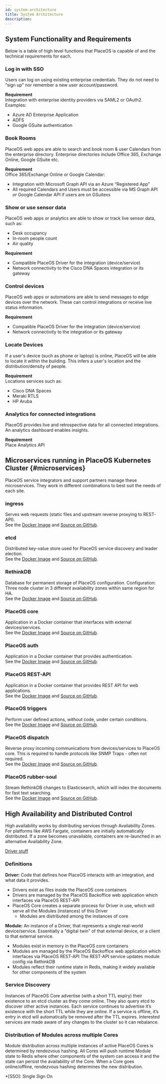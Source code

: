 ```yaml
---
id: system-architecture
title: System Architecture
description: 
---
```

<!-- source material gospel at https://docs.google.com/document/d/1kzQpnI_nTEUq_Qe5RApV6AkrRsqIUCyKsoPVirCt7bs/edit#heading=h.69jrquo1axlr -->

<!-- Consider whether this is multiple pages, specidfically with the diagrams from ^ doc as well - OR, Mermaid.js? -->

## System Functionality and Requirements
Below is a table of high level functions that PlaceOS is capable of and the technical requirements for each.

<!-- 
Function | Description | Requirement
---|---|---
Log in using existing enterprise credentials (single sign-on) | Users will not need to “sign up” and remember a new user account/password. | Integration with enterprise identity providers via SAML2 or OAuth2. Examples: <ul><li> Azure AD Enterprise Application </li><li> ADFS, </li><li> Google GSuite authentication </li></ul>
Book Rooms |  PlaceOS web apps will be able to search and book room/user Calendars from the enterprise directory (e.g. Office 365 / Exchange Online / Google GSuite) | Office 365 / Exchange Online or Google Calendar: <ul><li>Integration with Microsoft Graph API via an Azure “Registered App”</li><li> All required Calendars and Users must be accessible via MS Graph API</li><li> OR Google Calendar API, users on GSuite</li></ul> 
Show or use sensor data | PlaceOS web apps or analytics will be able to show or track live sensor data (e.g. desk occupancy, in-room people count, air quality, etc… | Compatible PlaceOS Driver for the devices/services <br/> Network connectivity to the devices/services or their gateway.
Control devices | PlaceOS web apps or automations will be able to send messages to edge devices over the network in order to control them or receive their live status information. | Compatible PlaceOS Driver for the devices/services <br/> Network connectivity to the devices/services or their gateway.
Locate Devices | PlaceOS web apps will be able to show where in the building a user’s device may currently be located (if their laptop/mobile is online). This may be used to infer where a person is located. | Integration with locations services such as: <ul><li> Cisco DNA Spaces </li><li> Meraki RTLS </li><li>HP Aruba</li></ul> 
Analytics for connected devices/integrations | Provide time-synced, retrospective data for all connected devices/integrations via an analytics dashboard, enabling insights. | PlaceAnalytics extension -->


<!-- there are also links in the original comment -->

<!-- look at the abbr tag AND the header  -->
### Log in with SSO
Users can log on using existing enterprise credentials. 
They do not need to “sign up” nor remember a new user account/password.  

**Requirement**   
Integration with enterprise identity providers via SAML2 or OAuth2. 
Examples:
- Azure AD Enterprise Application
- ADFS
- Google GSuite authentication

### Book Rooms
PlaceOS web apps are able to search and book room & user Calendars from the enterprise directory. 
Enterprise directories include Office 365, Exchange Online, Google GSuite etc.  

**Requirement**  
Office 365/Exchange Online or Google Calendar: 
- Integration with Microsoft Graph API via an Azure “Registered App”
- All required Calendars and Users must be accessible via MS Graph API *or* Google Calendar API if users are on GSuitexs

### Show or use sensor data
PlaceOS web apps or analytics are able to show or track live sensor data, such as:
- Desk occupancy
- In-room people count
- Air quality 

**Requirement**   
- Compatible PlaceOS Driver for the integration (device/service)
- Network connectivity to the Cisco DNA Spaces integration or its gateway

### Control devices 
PlaceOS web apps or automations are able to send messages to edge devices over the network.
These can control integrations or receive live status information.

**Requirement**  
- Compatible PlaceOS Driver for the integration (device/service)
- Network connectivity to the integration or its gateway

### Locate Devices
If a user's device (such as phone or laptop) is online, PlaceOS will be able to locate it within the building.
This infers a user's location and the distribution/density of people.

**Requirement**  
Locations services such as:
- Cisco DNA Spaces
- Meraki RTLS
- HP Aruba

### Analytics for connected integrations 
PlaceOS provides live and retrospective data for all connected integrations. 
An analytics dashboard enables insights.

**Requirement**  
Place Analytics API
<!-- double check what PlaceAnalytics is referring to, pretty sure its API -->


## Microservices running in PlaceOS Kubernetes Cluster {#microservices}
PlaceOS service integrators and support partners manage these microservices.
They work in different combinations to best suit the needs of each site.

<!-- do not have the links in full, use link text "Docker Image", "GitHub source". But I kinda like the almost dotpoint structure. Maybe have the docker and GitHub as clickable images? Nah -->
<!-- See the [Docker Image]() and [Source on GitHub](). -->

### ingress
 Serves web requests (static files and upstream reverse proxying to REST-API).  
 See the [Docker Image](https://hub.docker.com/r/yobasystems/alpine-nginx) and [Source on GitHub](https://GitHub.com/nginx/nginx).

### etcd
 Distributed key-value store used for PlaceOS service discovery and leader election.  
 See the [Docker Image](https://hub.docker.com/r/bitnami/etcd) and [Source on GitHub](https://GitHub.com/etcd-io/etcd).

### RethinkDB
 Database for permanent storage of PlaceOS configuration. 
 Configuration: Three node cluster in 3 different availability zones within same region for HA.  
 See the [Docker Image](https://hub.docker.com/_/rethinkdb) and [Source on GitHub](https://GitHub.com/rethinkdb/rethinkdb).

### PlaceOS core
 Application in a Docker container that interfaces with external devices/services.  
 See the [Docker Image](https://hub.docker.com/r/placeos/core) and [Source on GitHub](https://GitHub.com/PlaceOS/core).

### PlaceOS auth
 Application in a Docker container that provides authentication.  
 See the [Docker Image](https://hub.docker.com/r/placeos/auth) and [Source on GitHub](https://GitHub.com/PlaceOS/auth).

### PlaceOS REST-API
 Application in a Docker container that provides REST API for web applications.  
 See the [Docker Image](https://hub.docker.com/r/placeos/rest-api) and [Source on GitHub](https://GitHub.com/PlaceOS/rest-api).

### PlaceOS triggers
 Perform user defined actions, without code, under certain conditions.  
 See the [Docker Image](https://hub.docker.com/r/placeos/triggers) and [Source on GitHub](https://GitHub.com/PlaceOS/triggers).

### PlaceOS dispatch
 Reverse proxy incoming communications from devices/services to PlaceOS core. 
 This is required to handle protocols like SNMP Traps - often not required.  
 See the [Docker Image](https://hub.docker.com/r/placeos/dispatch) and [Source on GitHub](https://GitHub.com/PlaceOS/dispatch).

### PlaceOS rubber-soul
 Stream RethinkDB changes to Elasticsearch, which will index the documents for fast text searching.  
 See the [Docker Image](https://hub.docker.com/r/placeos/rubber-soul) and [Source on GitHub](https://GitHub.com/PlaceOS/rubber-soul).

<!-- nothing below here has been substantially rewritten -->

## High Availability and Distributed Control
High availability works by distributing services through Availability Zones. 
For platforms like AWS Fargate, containers are initially automatically distributed.
If a zone becomes unavailable, containers are re-launched in an alternative Availability Zone.

<!-- possibly just link, here, maybe even push this stuff over to #key-concepts -->
[Driver stuff](key-concepts/drivers.md#Integration-Drivers)
### Definitions
**Driver:** Code that defines how PlaceOS interacts with an integration, and what data it provides.
- Drivers exist as files inside the PlaceOS core containers
- Drivers are managed by the PlaceOS Backoffice web application which interfaces via PlaceOS REST-API
- PlaceOS Core creates a separate process for Driver in use, which will serve all the Modules (instances) of this Driver
  - Modules are distributed among the instances of core

**Module:** An instance of a Driver, that represents a single real-world device/service. 
Essentially a “digital twin” of that external device, or a client to that external service.
- Modules exist in memory in the PlaceOS core containers
- Modules are managed by the PlaceOS Backoffice web application which interfaces via PlaceOS REST-API
The REST-API service updates module config via RethinkDB
- Modules reflect their runtime state in Redis, making it widely available for other components of the system

### Service Discovery 
Instances of PlaceOS Core advertise (with a short TTL expiry) their existence to an etcd cluster as they come online. 
They also query etcd to discover other active instances. 
Each service continues to advertise it’s existence with the short TTL while they are online. 
If a service is offline, it’s entry in etcd will automatically be removed after the TTL expires. 
Interested services are made aware of any changes to the cluster so it can rebalance.

### Distribution of Modules across multiple Cores
Module distribution across multiple instances of active PlaceOS Cores is determined by rendezvous hashing. 
All Cores will push runtime Module state to Redis where other components of the system can access it and the state can persist the availability of the Core. 
When a Core goes online/offline, rendezvous hashing determines the new distribution.



*[SSO]: Single Sign On
